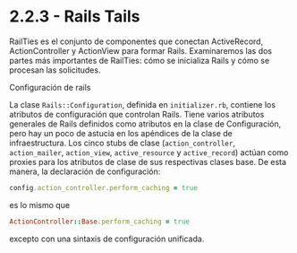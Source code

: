 # 2.2.3 - Rails Tails

RailTies es el conjunto de componentes que conectan ActiveRecord, ActionController y ActionView para formar Rails. Examinaremos las dos partes más importantes de RailTies: cómo se inicializa Rails y cómo se procesan las solicitudes.

Configuración de rails

La clase `Rails::Configuration`, definida en `initializer.rb`, contiene los atributos de configuración que controlan Rails. Tiene varios atributos generales de Rails definidos como atributos en la clase de Configuración, pero hay un poco de astucia en los apéndices de la clase de infraestructura. Los cinco stubs de clase \(`action_controller`, `action_mailer`, `action_view`, `active_resource` y `active_record`\) actúan como proxies para los atributos de clase de sus respectivas clases base. De esta manera, la declaración de configuración:

```ruby
config.action_controller.perform_caching = true
```

es lo mismo que

```ruby
ActionController::Base.perform_caching = true
```

excepto con una sintaxis de configuración unificada.



